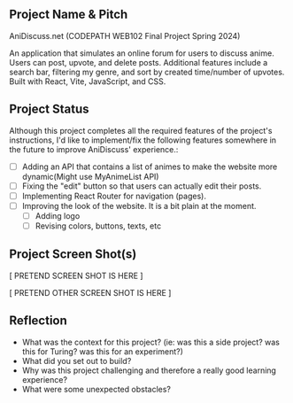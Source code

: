 ## Project Name & Pitch

AniDiscuss.net (CODEPATH WEB102 Final Project Spring 2024)

An application that simulates an online forum for users to discuss anime. Users can post, upvote, and delete posts. Additional features include a search bar, filtering my genre, and sort by created time/number of upvotes. Built with React, Vite, JavaScript, and CSS.

## Project Status

Although this project completes all the required features of the project's instructions, I'd like to implement/fix the following features somewhere in the future to improve AniDiscuss' experience.:
- [ ] Adding an API that contains a list of animes to make the website more dynamic(Might use MyAnimeList API)
- [ ] Fixing the "edit" button so that users can actually edit their posts.
- [ ] Implementing React Router for navigation (pages).
- [ ] Improving the look of the website. It is a bit plain at the moment.
  - [ ] Adding logo
  - [ ] Revising colors, buttons, texts, etc

## Project Screen Shot(s)

[ PRETEND SCREEN SHOT IS HERE ]

[ PRETEND OTHER SCREEN SHOT IS HERE ]

## Reflection

  - What was the context for this project? (ie: was this a side project? was this for Turing? was this for an experiment?)
  - What did you set out to build?
  - Why was this project challenging and therefore a really good learning experience?
  - What were some unexpected obstacles?
